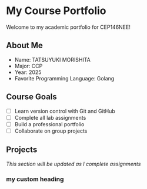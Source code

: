 # My Course Portfolio

Welcome to my academic portfolio for CEP146NEE!

## About Me
- Name: TATSUYUKI MORISHITA
- Major: CCP
- Year: 2025
- Favorite Programming Language: Golang

## Course Goals
- [ ] Learn version control with Git and GitHub
- [ ] Complete all lab assignments
- [ ] Build a professional portfolio
- [ ] Collaborate on group projects

## Projects
*This section will be updated as I complete assignments*

### my custom heading
